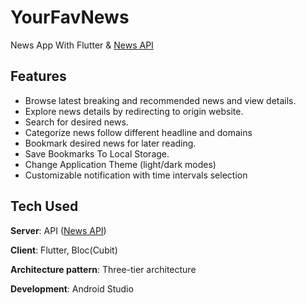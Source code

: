 # YourFavNews

News App With Flutter & [News API](https://newsapi.org/)

## Features

- Browse latest breaking and recommended news and view details.
- Explore news details by redirecting to origin website.
- Search for desired news.
- Categorize news follow different headline and domains
- Bookmark desired news for later reading.
- Save Bookmarks To Local Storage.
- Change Application Theme (light/dark modes)
- Customizable notification with time intervals selection

## Tech Used
**Server**: API ([News API](https://newsapi.org/))

**Client**: Flutter, Bloc(Cubit)

**Architecture pattern**: Three-tier architecture

**Development**: Android Studio
